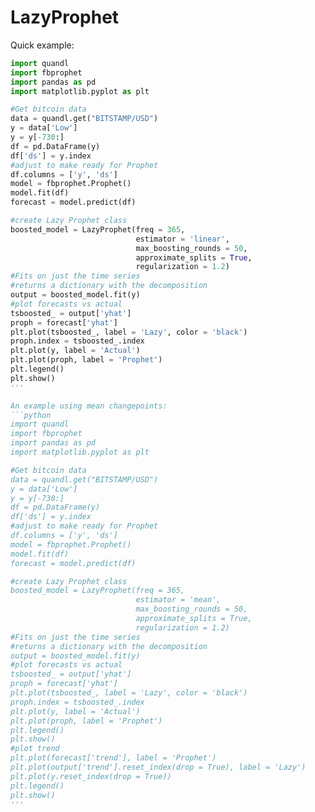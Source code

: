 # LazyProphet
Quick example: 

```python
import quandl
import fbprophet
import pandas as pd
import matplotlib.pyplot as plt

#Get bitcoin data
data = quandl.get("BITSTAMP/USD")
y = data['Low']
y = y[-730:]
df = pd.DataFrame(y)
df['ds'] = y.index
#adjust to make ready for Prophet
df.columns = ['y', 'ds']
model = fbprophet.Prophet()
model.fit(df)
forecast = model.predict(df)

#create Lazy Prophet class
boosted_model = LazyProphet(freq = 365, 
                            estimator = 'linear', 
                            max_boosting_rounds = 50,
                            approximate_splits = True,
                            regularization = 1.2)
#Fits on just the time series
#returns a dictionary with the decomposition
output = boosted_model.fit(y)
#plot forecasts vs actual
tsboosted_ = output['yhat']
proph = forecast['yhat']
plt.plot(tsboosted_, label = 'Lazy', color = 'black')
proph.index = tsboosted_.index
plt.plot(y, label = 'Actual')
plt.plot(proph, label = 'Prophet')
plt.legend()
plt.show()
'''

An example using mean changepoints:
```python
import quandl
import fbprophet
import pandas as pd
import matplotlib.pyplot as plt

#Get bitcoin data
data = quandl.get("BITSTAMP/USD")
y = data['Low']
y = y[-730:]
df = pd.DataFrame(y)
df['ds'] = y.index
#adjust to make ready for Prophet
df.columns = ['y', 'ds']
model = fbprophet.Prophet()
model.fit(df)
forecast = model.predict(df)

#create Lazy Prophet class
boosted_model = LazyProphet(freq = 365, 
                            estimator = 'mean', 
                            max_boosting_rounds = 50,
                            approximate_splits = True,
                            regularization = 1.2)
#Fits on just the time series
#returns a dictionary with the decomposition
output = boosted_model.fit(y)
#plot forecasts vs actual
tsboosted_ = output['yhat']
proph = forecast['yhat']
plt.plot(tsboosted_, label = 'Lazy', color = 'black')
proph.index = tsboosted_.index
plt.plot(y, label = 'Actual')
plt.plot(proph, label = 'Prophet')
plt.legend()
plt.show()
#plot trend
plt.plot(forecast['trend'], label = 'Prophet')
plt.plot(output['trend'].reset_index(drop = True), label = 'Lazy')
plt.plot(y.reset_index(drop = True))
plt.legend()
plt.show()
'''
